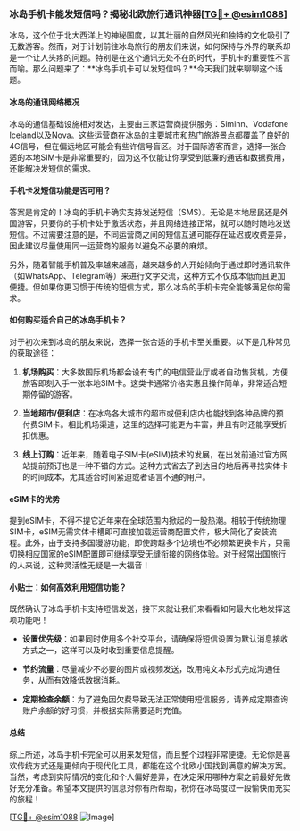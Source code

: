### 冰岛手机卡能发短信吗？揭秘北欧旅行通讯神器[[TG💪+ @esim1088](https://t.me/s/esim1088)]

冰岛，这个位于北大西洋上的神秘国度，以其壮丽的自然风光和独特的文化吸引了无数游客。然而，对于计划前往冰岛旅行的朋友们来说，如何保持与外界的联系却是一个让人头疼的问题。特别是在这个通讯无处不在的时代，手机卡的重要性不言而喻。那么问题来了：**冰岛手机卡可以发短信吗？**今天我们就来聊聊这个话题。

#### 冰岛的通讯网络概况

冰岛的通信基础设施相对发达，主要由三家运营商提供服务：Siminn、Vodafone Iceland以及Nova。这些运营商在冰岛的主要城市和热门旅游景点都覆盖了良好的4G信号，但在偏远地区可能会有些许信号盲区。对于国际游客而言，选择一张合适的本地SIM卡是非常重要的，因为这不仅能让你享受到低廉的通话和数据费用，还能解决发短信的需求。

#### 手机卡发短信功能是否可用？

答案是肯定的！冰岛的手机卡确实支持发送短信（SMS）。无论是本地居民还是外国游客，只要你的手机卡处于激活状态，并且网络连接正常，就可以随时随地发送短信。不过需要注意的是，不同运营商之间的短信互通可能存在延迟或收费差异，因此建议尽量使用同一运营商的服务以避免不必要的麻烦。

另外，随着智能手机普及率越来越高，越来越多的人开始倾向于通过即时通讯软件（如WhatsApp、Telegram等）来进行文字交流，这种方式不仅成本低而且更加便捷。但如果你更习惯于传统的短信方式，那么冰岛的手机卡完全能够满足你的需求。

#### 如何购买适合自己的冰岛手机卡？

对于初次来到冰岛的朋友来说，选择一张合适的手机卡至关重要。以下是几种常见的获取途径：

1. **机场购买**：大多数国际机场都会设有专门的电信营业厅或者自动售货机，方便旅客即刻入手一张本地SIM卡。这类卡通常价格实惠且操作简单，非常适合短期停留的游客。
   
2. **当地超市/便利店**：在冰岛各大城市的超市或便利店内也能找到各种品牌的预付费SIM卡。相比机场渠道，这里的选择可能更为丰富，并且有时还能享受折扣优惠。

3. **线上订购**：近年来，随着电子SIM卡(eSIM)技术的发展，在出发前通过官方网站提前预订也是一种不错的方式。这种方式省去了到达目的地后再寻找实体卡的时间成本，尤其适合时间紧迫或者语言不通的用户。

#### eSIM卡的优势

提到eSIM卡，不得不提它近年来在全球范围内掀起的一股热潮。相较于传统物理SIM卡，eSIM无需实体卡槽即可直接加载运营商配置文件，极大简化了安装流程。此外，由于支持多国漫游功能，即使跨越多个边境也不必频繁更换卡片，只需切换相应国家的eSIM配置即可继续享受无缝衔接的网络体验。对于经常出国旅行的人来说，这种灵活性无疑是一大福音！

#### 小贴士：如何高效利用短信功能？

既然确认了冰岛手机卡支持短信发送，接下来就让我们来看看如何最大化地发挥这项功能吧！

- **设置优先级**：如果同时使用多个社交平台，请确保将短信设置为默认消息接收方式之一，这样可以及时收到重要信息提醒。
  
- **节约流量**：尽量减少不必要的图片或视频发送，改用纯文本形式完成沟通任务，从而有效降低数据消耗。
  
- **定期检查余额**：为了避免因欠费导致无法正常使用短信服务，请养成定期查询账户余额的好习惯，并根据实际需要适时充值。

#### 总结

综上所述，冰岛手机卡完全可以用来发短信，而且整个过程非常便捷。无论你是喜欢传统方式还是更倾向于现代化工具，都能在这个北欧小国找到满意的解决方案。当然，考虑到实际情况的变化和个人偏好差异，在决定采用哪种方案之前最好先做好充分准备。希望本文提供的信息对你有所帮助，祝你在冰岛度过一段愉快而充实的旅程！

[[TG💪+ @esim1088](https://t.me/s/esim1088) ![Image](https://i.postimg.cc/4NQfJmqS/Snipaste-2025-05-13-00-14-12.png)]